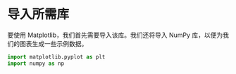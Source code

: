 # 导入所需库

要使用 Matplotlib，我们首先需要导入该库。我们还将导入 NumPy 库，以便为我们的图表生成一些示例数据。

```python
import matplotlib.pyplot as plt
import numpy as np
```
